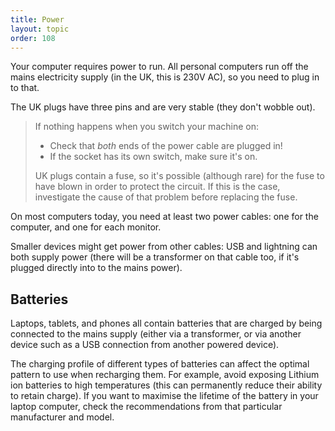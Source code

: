 ```yaml
---
title: Power
layout: topic
order: 108
---
```


Your computer requires power to run. All personal computers run off the mains
electricity supply (in the UK, this is 230V AC), so you need to plug in to that.

The UK plugs have three pins and are very stable (they don't wobble out).

> If nothing happens when you switch your machine on:
>
> * Check that _both_ ends of the power cable are plugged in!
> * If the socket has its own switch, make sure it's on.
>
> UK plugs contain a fuse, so it's possible (although rare) for the fuse to
> have blown in order to protect the circuit. If this is the case, investigate
> the cause of that problem before replacing the fuse.

On most computers today, you need at least two power cables: one for the
computer, and one for each monitor.

Smaller devices might get power from other cables: USB and lightning can
both supply power (there will be a transformer on that cable too, if it's
plugged directly into to the mains power).

## Batteries

Laptops, tablets, and phones all contain batteries that are charged by being
connected to the mains supply (either via a transformer, or via another device
such as a USB connection from another powered device).

The charging profile of different types of batteries can affect the optimal
pattern to use when recharging them. For example, avoid exposing Lithium ion
batteries to high temperatures (this can permanently reduce their ability to
retain charge). If you want to maximise the lifetime of the battery in your
laptop computer, check the recommendations from that particular manufacturer
and model.

